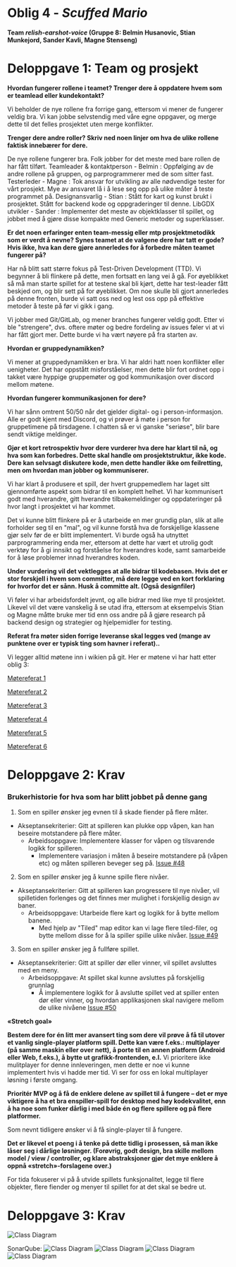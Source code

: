 # Oblig 4 - *Scuffed Mario*
**Team *relish-earshot-voice* (Gruppe 8: Belmin Husanovic, Stian Munkejord, Sander Kavli, Magne Stenseng)**

# **Deloppgave 1: Team og prosjekt**

**Hvordan fungerer rollene i teamet? Trenger dere å oppdatere hvem som er teamlead eller kundekontakt?**

Vi beholder de nye rollene fra forrige gang, ettersom vi mener de fungerer veldig bra. Vi kan jobbe selvstendig med våre egne oppgaver, og merge dette til det felles prosjektet uten merge konflikter.


**Trenger dere andre roller? Skriv ned noen linjer om hva de ulike rollene faktisk innebærer for dere.**

De nye rollene fungerer bra. Folk jobber for det meste med bare rollen de har fått tilført.
Teamleader & kontaktperson - Belmin : Oppfølging av de andre rollene på gruppen, og parprogrammerer med de som sitter fast.
Testerleder - Magne : Tok ansvar for utvikling av alle nødvendige tester for vårt prosjekt. Mye av ansvaret lå i å lese seg opp på ulike måter å teste programmet på.
Designansvarlig - Stian : Stått for kart og kunst brukt i prosjektet. Stått for backend kode og oppgraderinger til denne.
LibGDX utvikler - Sander : Implementer det meste av objektklasser til spillet, og jobbet med å gjøre disse kompakte med Generic metoder og superklasser.

**Er det noen erfaringer enten team-messig eller mtp prosjektmetodikk som er verdt å nevne? Synes teamet at de valgene dere har tatt er gode? Hvis ikke, hva kan dere gjøre annerledes for å forbedre måten teamet fungerer på?**

Har nå blitt satt større fokus på Test-Driven Development (TTD). Vi begynner å bli flinkere på dette, men fortsatt en lang vei å gå. For øyeblikket så må man starte spillet for at testene skal bli kjørt, dette har test-leader fått beskjed om, og blir sett på for øyeblikket. Om noe skulle bli gjort annerledes på denne fronten, burde vi satt oss ned og lest oss opp på effektive metoder å teste på før vi gikk i gang.

Vi jobber med Git/GitLab, og mener branches fungerer veldig godt. Etter vi ble "strengere", dvs. oftere møter og bedre fordeling av issues føler vi at vi har fått gjort mer. Dette burde vi ha vært nøyere på fra starten av.




**Hvordan er gruppedynamikken?**

Vi mener at gruppedynamikken er bra. Vi har aldri hatt noen konflikter eller uenigheter. Det har oppstått misforståelser, men dette blir fort ordnet opp i takket være hyppige gruppemøter og god kommunikasjon over discord mellom møtene.


**Hvordan fungerer kommunikasjonen for dere?**

Vi har sånn omtrent 50/50 når det gjelder digital- og i person-informasjon. Alle er godt kjent med Discord, og vi prøver å møte i person for gruppetimene på tirsdagene. I chatten så er vi ganske "seriøse", blir bare sendt viktige meldinger.


**Gjør et kort retrospektiv hvor dere vurderer hva dere har klart til nå, og hva som kan forbedres. Dette skal handle om prosjektstruktur, ikke kode. Dere kan selvsagt diskutere kode, men dette handler ikke om feilretting, men om hvordan man jobber og kommuniserer.**

Vi har klart å produsere et spill, der hvert gruppemedlem har laget sitt gjennomførte aspekt som bidrar til en komplett helhet. Vi har kommunisert godt med hverandre, gitt hverandre tilbakemeldinger og oppdateringer på hvor langt i prosjektet vi har kommet.

Det vi kunne blitt flinkere på er å utarbeide en mer grundig plan, slik at alle forholder seg til en "mal", og vil kunne forstå hva de forskjellige klassene gjør selv før de er blitt implementert. Vi burde også ha utnyttet parprogrammering enda mer, ettersom at dette har vært et utrolig godt verktøy for å gi innsikt og forståelse for hverandres kode, samt samarbeide for å løse problemer innad hverandres koden.

**Under vurdering vil det vektlegges at alle bidrar til kodebasen. Hvis det er stor forskjell i hvem som committer, må dere legge ved en kort forklaring for hvorfor det er sånn. Husk å committe alt. (Også designfiler)**

Vi føler vi har arbeidsfordelt jevnt, og alle bidrar med like mye til prosjektet. Likevel vil det være vanskelig å se utad ifra, ettersom at eksempelvis Stian og Magne måtte bruke mer tid enn oss andre på å gjøre research på backend design og strategier og hjelpemidler for testing.

**Referat fra møter siden forrige leveranse skal legges ved (mange av punktene over er typisk ting som havner i referat)..**

Vi legger alltid møtene inn i wikien på git. Her er møtene vi har hatt etter oblig 3:

[Møtereferat 1](https://git.app.uib.no/relish-earshot/scuffed-mario/-/wikis/M%C3%B8tereferat-19.april-2022)

[Møtereferat 2](https://git.app.uib.no/relish-earshot/scuffed-mario/-/wikis/M%C3%B8tereferat-21.april-2022)

[Møtereferat 3](https://git.app.uib.no/relish-earshot/scuffed-mario/-/wikis/M%C3%B8tereferat-25.april-2022)

[Møtereferat 4](https://git.app.uib.no/relish-earshot/scuffed-mario/-/wikis/M%C3%B8tereferat-26.april-2022)

[Møtereferat 5](https://git.app.uib.no/relish-earshot/scuffed-mario/-/wikis/M%C3%B8tereferat-28.april-2022)

[Møtereferat 6](https://git.app.uib.no/relish-earshot/scuffed-mario/-/wikis/M%C3%B8tereferat-29.april-2022)
# **Deloppgave 2: Krav**
### Brukerhistorie for hva som har blitt jobbet på denne gang
1. Som en spiller ønsker jeg evnen til å skade fiender på flere måter. 
- Akseptansekriterier: Gitt at spilleren kan plukke opp våpen, kan han beseire motstandere på flere måter.
    - Arbeidsoppgave: Implementere klasser for våpen og tilsvarende logikk for spilleren.
        - Implementere variasjon i måten å beseire motstandere på (våpen etc) og måten spilleren beveger seg på. [Issue #48](https://git.app.uib.no/relish-earshot/scuffed-mario/-/issues/48)

2. Som en spiller ønsker jeg å kunne spille flere nivåer.
- Akseptansekriterier: Gitt at spilleren kan progressere til nye nivåer, vil spilletiden forlenges og det finnes mer mulighet i forskjellig design av baner.
    - Arbeidsoppgave: Utarbeide flere kart og logikk for å bytte mellom banene.
        - Med hjelp av "Tiled" map editor kan vi lage flere tiled-filer, og bytte mellom disse for å la spiller spille ulike nivåer. [Issue #49](https://git.app.uib.no/relish-earshot/scuffed-mario/-/issues/49)

3. Som en spiller ønsker jeg å fullføre spillet.
- Akseptansekriterier: Gitt at spiller dør eller vinner, vil spillet avsluttes med en meny.
    - Arbeidsoppgave: At spillet skal kunne avsluttes på forskjellig grunnlag
        - Å implementere logikk for å avslutte spillet ved at spiller enten dør eller vinner, og hvordan applikasjonen skal navigere mellom de ulike nivåene [Issue #50](https://git.app.uib.no/relish-earshot/scuffed-mario/-/issues/50)

**«Stretch goal»**

**Bestem dere for én litt mer avansert ting som dere vil prøve å få til utover et vanlig single-player platform spill. Dette kan være f.eks.: multiplayer (på samme maskin eller over nett), å porte til en annen platform (Android eller Web, f.eks.), å bytte ut grafikk-frontenden, e.l.**
Vi prioritere ikke mulitplayer for denne innleveringen, men dette er noe vi kunne implementert hvis vi hadde mer tid. Vi ser for oss en lokal multiplayer løsning i første omgang.

**Prioritér MVP og å få de enklere delene av spillet til å fungere – det er mye viktigere å ha et bra enspiller-spill for desktop med høy kodekvalitet, enn å ha noe som funker dårlig i med både én og flere spillere og på flere platformer.**

Som nevnt tidligere ønsker vi å få single-player til å fungere. 

**Det er likevel et poeng i å tenke på dette tidlig i prosessen, så man ikke låser seg i dårlige løsninger. (Forøvrig, godt design, bra skille mellom model / view / controller, og klare abstraksjoner gjør det mye enklere å oppnå «stretch»-forslagene over.)**

For tida fokuserer vi på å utvide spillets funksjonalitet, legge til flere objekter, flere fiender og menyer til spillet for at det skal se bedre ut.

# **Deloppgave 3: Krav**
![Class Diagram](klasseDiagram2.png?raw=true "Class Diagram")

SonarQube:
![Class Diagram](sonarqube_dashboard.png?raw=true "Class Diagram")
![Class Diagram](sonarqube_bug1.png?raw=true "Sonarqube bug 1 report")
![Class Diagram](sonarqube_bug2.png?raw=true "Sonarqube bug 2 report")
![Class Diagram](sonarqube_bug3.png?raw=true "Sonarqube overall report")

